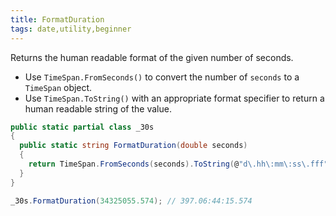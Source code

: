 ```yaml
---
title: FormatDuration
tags: date,utility,beginner
---
```


Returns the human readable format of the given number of seconds.

- Use `TimeSpan.FromSeconds()` to convert the number of `seconds` to a `TimeSpan` object.
- Use `TimeSpan.ToString()` with an appropriate format specifier to return a human readable string of the value.

```csharp
public static partial class _30s 
{
  public static string FormatDuration(double seconds) 
  {
    return TimeSpan.FromSeconds(seconds).ToString(@"d\.hh\:mm\:ss\.fff");
  }
}
```

```csharp
_30s.FormatDuration(34325055.574); // 397.06:44:15.574
```

